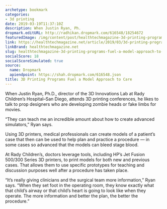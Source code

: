 ```yaml
---
archetype: bookmark
categories:
- 3d printing
date: 2019-03-19T11:37:10Z
description: When Justin Ryan, Ph.
dropmark.editURL: http://radhikan.dropmark.com/616548/18254672
featuredImage: /img/content/post/healthtechmagazine-3d-printing-programs-fuel-a-model-approach-to-care.jpg
link: https://healthtechmagazine.net/article/2019/03/3d-printing-programs-fuel-model-approach-care
linkBrand: healthtechmagazine.net
slug: healthtechmagazine-3d-printing-programs-fuel-a-model-approach-to-care
socialScore: 18
socialScoreSimulated: true
source:
  name: Dropmark
  apiendpoint: https://shah.dropmark.com/616548.json
title: 3D Printing Programs Fuel a Model Approach to Care
---
```

When Justin Ryan, Ph.D., director of the 3D Innovations Lab at Rady Children’s Hospital–San Diego, attends 3D printing conferences, he likes to talk to prop designers who are developing zombie heads or fake limbs for movies.

“They can teach me an incredible amount about how to create advanced simulators,” Ryan says.

Using 3D printers, medical professionals can create models of a patient’s case that then can be used to help plan and practice a procedure — in some cases so advanced that the models can bleed stage blood.

At Rady Children’s, doctors leverage tools, including HP’s Jet Fusion 500/300 Series 3D printers, to print models for both new and previous cases. That allows them to use specific prototypes for teaching and discussion purposes well after a procedure has taken place.

“It’s really giving clinicians and the surgical team more information,” Ryan says. “When they set foot in the operating room, they know exactly what that child’s airway or that child’s heart is going to look like when they operate. The more information and better the plan, the better the procedure.”

